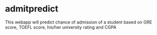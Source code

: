 # admitpredict
This webapp will predict chance of admission of a student based on GRE score, TOEFL score, his/her university rating and CGPA 
